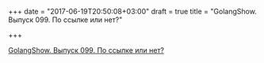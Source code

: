 +++
date = "2017-06-19T20:50:08+03:00"
draft = true
title = "GolangShow. Выпуск 099. По ссылке или нет?"

+++

<p><a href="http://golangshow.com/episode/2017/05-03-099/">GolangShow. Выпуск 099. По ссылке или нет?</a></p>